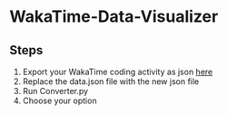 # WakaTime-Data-Visualizer

## Steps
1. Export your WakaTime coding activity as json [here](https://wakatime.com/settings/account)
2. Replace the data.json file with the new json file
3. Run Converter.py
4. Choose your option
